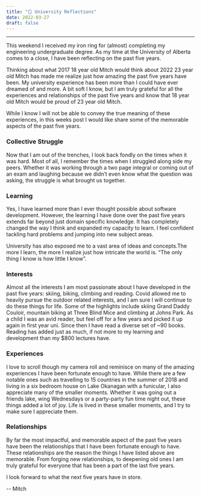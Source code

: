 ```yaml
---
title: "🪞 University Reflections"
date: 2022-03-27
draft: false
---
```


---

This weekend I received my iron ring for (almost) completing my engineering undergraduate degree. As my time at the University of Alberta comes to a close, I have been reflecting on the past five years.

Thinking about what 2017 18 year old Mitch would think about 2022 23 year old Mitch has made me realize just how amazing the past five years have been. My university experience has been more than I could have ever dreamed of and more. A bit soft I know, but I am truly grateful for all the experiences and relationships of the past five years and know that 18 year old Mitch would be proud of 23 year old Mitch.

While I know I will not be able to convey the true meaning of these experiences, in this weeks post I would like share some of the memorable aspects of the past five years.

### Collective Struggle

Now that I am out of the trenches, I look back fondly on the times when it was hard. Most of all, I remember the times when I struggled along side my peers. Whether it was working through a two page integral or coming out of an exam and laughing because we didn’t even know what the question was asking, the struggle is what brought us together.

### Learning

Yes, I have learned more than I ever thought possible about software development. However, the learning I have done over the past five years extends far beyond just domain specific knowledge. It has completely changed the way I think and expanded my capacity to learn. I feel confident tackling hard problems and jumping into new subject areas.

University has also exposed me to a vast area of ideas and concepts.The more I learn, the more I realize just how intricate the world is. “The only thing I know is how little I know”.

### Interests

Almost all the interests I am most passionate about I have developed in the past five years: skiing, biking, climbing and reading. Covid allowed me to heavily pursue the outdoor related interests, and I am sure I will continue to do these things for life. Some of the highlights include skiing Grand Daddy Couloir, mountain biking at Three Blind Mice and climbing at Johns Park. As a child I was an avid reader, but feel off for a few years and picked it up again in first year uni. Since then I have read a diverse set of ~90 books. Reading has added just as much, if not more to my learning and development than my $800 lectures have.

### Experiences

I love to scroll though my camera roll and reminisce on many of the amazing experiences I have been fortunate enough to have. While there are a few notable ones such as travelling to 15 countries in the summer of 2018 and living in a six bedroom house on Lake Okanagan with a funicular, I also appreciate many of the smaller moments. Whether it was going out a friends lake, wing Wednesdays or a party-party fun time night out, these things added a lot of joy. Life is lived in these smaller moments, and I try to make sure I appreciate them.

### Relationships

By far the most impactful, and memorable aspect of the past five years have been the relationships that I have been fortunate enough to have. These relationships are the reason the things I have listed above are memorable. From forging new relationships, to deepening old ones I am truly grateful for everyone that has been a part of the last five years.

I look forward to what the next five years have in store.

-- Mitch

